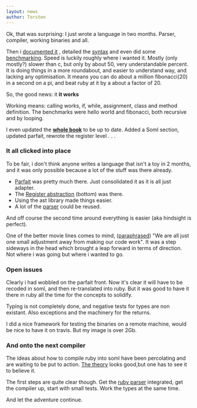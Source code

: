 ```yaml
---
layout: news
author: Torsten
---
```


Ok, that was surprising: I just wrote a language in two months. Parser, compiler, working binaries
and all.

Then i [documented it](/soml/soml.html) , detailed the [syntax](/soml/syntax.html) and even did
some [benchmarking](/soml/benchmarks.html). Speed is luckily roughly where i wanted it. Mostly
(only mostly?) slower than c, but only by about 50, very understandable percent. It is doing
things in a more roundabout, and easier to understand way, and lacking any optimisation. It means
you can do about a million fibonacci(20) in a second on a pi, and beat ruby at it by a about
a factor of 20.

So, the good news: it **it works**

Working means: calling works, if, while, assignment, class and method definition. The benchmarks
were hello world and fibonacci, both recursive and by looping.  

I even updated the [**whole book**](/book.html) to be up to date. Added a Soml section, updated
parfait, rewrote the register level . . .

### It all clicked into place

To be fair, i don't think anyone writes a language that isn't a toy in 2 months, and it was only
possible because  a lot of the stuff was there already.

- [Parfait](/soml/parfait.html) was pretty much there. Just consolidated it as it is all just adapter.
- The [Register abstraction](/soml/debugger.html) (bottom) was there.
- Using the ast library made things easier.
- A lot of the [parser](https://github.com/salama/salama-reader) could be reused.

And off course the second time around everything is easier (aka hindsight is perfect).

One of the better movie lines comes to mind,
([paraphrased](http://www.imdb.com/title/tt1341188/quotes)) "We are all just one small
adjustment away from making our code work". It was a step sideways in the head which brought a leap
forward in terms of direction. Not where i was going but where i wanted to go.

### Open issues

Clearly i had wobbled on the parfait front. Now it's clear it will have to be recoded in soml,
and then re-translated into ruby. But it was good to have it there in ruby all the time for the
concepts to solidify.

Typing is not completely done, and negative tests for types are non existant. Also exceptions and
the machinery for the returns.

I did a nice framework for testing the binaries on a remote machine, would be nice to have it
on travis. But my image is over 2Gb.

### And onto the next compiler

The ideas about how to compile ruby into soml have been percolating and are waiting to be put to
action. [The theory](http://book.salama-vm.org/object/dynamic_types.html) looks good,but one has
to see it to believe it.

The first steps are quite clear though. Get the [ruby parser](https://github.com/whitequark/parser)
integrated, get the compiler up, start with small tests. Work the types at the same time.

And let the adventure continue.
